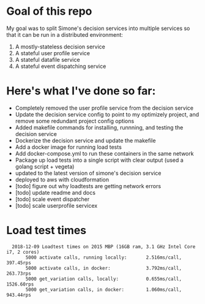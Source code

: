 # Goal of this repo

My goal was to split Simone's decision services into multiple services so that it can be run in a distributed environment:
  1. A mostly-stateless decision service
  2. A stateful user profile service
  3. A stateful datafile service
  4. A stateful event dispatching service

# Here's what I've done so far:

- Completely removed the user profile service from the decision service
- Update the decision service config to point to my optimizely project, and remove some redundant project config options
- Added makefile commands for installing, runnning, and testing the decision service
- Dockerize the decision service and update the makefile
- Add a docker image for running load tests
- Add docker-compose.yml to run these containers in the same network
- Package up load tests into a single script with clear output (used a golang script + vegeta)
- updated to the latest version of simone's decision service
- deployed to aws with cloudformation
- [todo] figure out why loadtests are getting network errors
- [todo] update readme and docs
- [todo] scale event dispatcher
- [todo] scale userprofile servicex

# Load test times

      2018-12-09 Loadtest times on 2015 MBP (16GB ram, 3.1 GHz Intel Core i7, 2 cores)
           5000 activate calls, running locally:       2.516ms/call, 397.45rps
           5000 activate calls, in docker:             3.792ms/call, 263.73rps
           5000 get_variation calls, locally:          0.655ms/call, 1526.60rps
           5000 get_variation calls, in docker:        1.060ms/call, 943.44rps